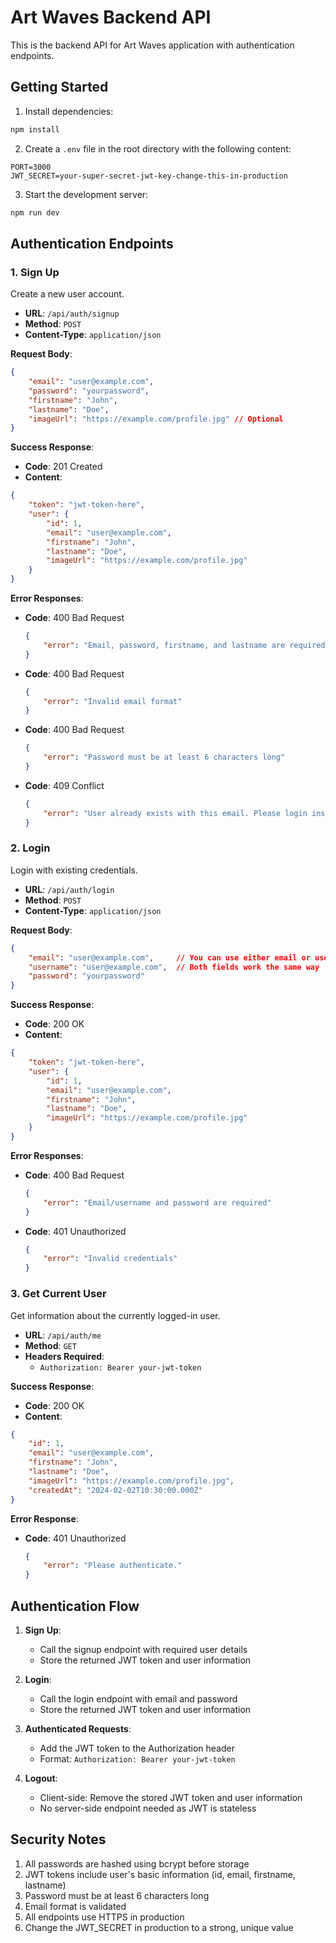 # Art Waves Backend API

This is the backend API for Art Waves application with authentication endpoints.

## Getting Started

1. Install dependencies:
```bash
npm install
```

2. Create a `.env` file in the root directory with the following content:
```env
PORT=3000
JWT_SECRET=your-super-secret-jwt-key-change-this-in-production
```

3. Start the development server:
```bash
npm run dev
```

## Authentication Endpoints

### 1. Sign Up
Create a new user account.

- **URL**: `/api/auth/signup`
- **Method**: `POST`
- **Content-Type**: `application/json`

**Request Body**:
```json
{
    "email": "user@example.com",
    "password": "yourpassword",
    "firstname": "John",
    "lastname": "Doe",
    "imageUrl": "https://example.com/profile.jpg" // Optional
}
```

**Success Response**:
- **Code**: 201 Created
- **Content**:
```json
{
    "token": "jwt-token-here",
    "user": {
        "id": 1,
        "email": "user@example.com",
        "firstname": "John",
        "lastname": "Doe",
        "imageUrl": "https://example.com/profile.jpg"
    }
}
```

**Error Responses**:
- **Code**: 400 Bad Request
  ```json
  {
      "error": "Email, password, firstname, and lastname are required"
  }
  ```
- **Code**: 400 Bad Request
  ```json
  {
      "error": "Invalid email format"
  }
  ```
- **Code**: 400 Bad Request
  ```json
  {
      "error": "Password must be at least 6 characters long"
  }
  ```
- **Code**: 409 Conflict
  ```json
  {
      "error": "User already exists with this email. Please login instead."
  }
  ```

### 2. Login
Login with existing credentials.

- **URL**: `/api/auth/login`
- **Method**: `POST`
- **Content-Type**: `application/json`

**Request Body**:
```json
{
    "email": "user@example.com",     // You can use either email or username
    "username": "user@example.com",  // Both fields work the same way
    "password": "yourpassword"
}
```

**Success Response**:
- **Code**: 200 OK
- **Content**:
```json
{
    "token": "jwt-token-here",
    "user": {
        "id": 1,
        "email": "user@example.com",
        "firstname": "John",
        "lastname": "Doe",
        "imageUrl": "https://example.com/profile.jpg"
    }
}
```

**Error Responses**:
- **Code**: 400 Bad Request
  ```json
  {
      "error": "Email/username and password are required"
  }
  ```
- **Code**: 401 Unauthorized
  ```json
  {
      "error": "Invalid credentials"
  }
  ```

### 3. Get Current User
Get information about the currently logged-in user.

- **URL**: `/api/auth/me`
- **Method**: `GET`
- **Headers Required**: 
  - `Authorization: Bearer your-jwt-token`

**Success Response**:
- **Code**: 200 OK
- **Content**:
```json
{
    "id": 1,
    "email": "user@example.com",
    "firstname": "John",
    "lastname": "Doe",
    "imageUrl": "https://example.com/profile.jpg",
    "createdAt": "2024-02-02T10:30:00.000Z"
}
```

**Error Response**:
- **Code**: 401 Unauthorized
  ```json
  {
      "error": "Please authenticate."
  }
  ```

## Authentication Flow

1. **Sign Up**:
   - Call the signup endpoint with required user details
   - Store the returned JWT token and user information

2. **Login**:
   - Call the login endpoint with email and password
   - Store the returned JWT token and user information

3. **Authenticated Requests**:
   - Add the JWT token to the Authorization header
   - Format: `Authorization: Bearer your-jwt-token`

4. **Logout**:
   - Client-side: Remove the stored JWT token and user information
   - No server-side endpoint needed as JWT is stateless

## Security Notes

1. All passwords are hashed using bcrypt before storage
2. JWT tokens include user's basic information (id, email, firstname, lastname)
3. Password must be at least 6 characters long
4. Email format is validated
5. All endpoints use HTTPS in production
6. Change the JWT_SECRET in production to a strong, unique value
